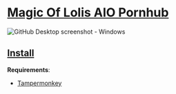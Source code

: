 # [Magic Of Lolis AIO Pornhub](https://github.com/magicoflolis/Magic-PH)

![GitHub Desktop screenshot - Windows](https://cloud.githubusercontent.com/assets/359239/26094502/a1f56d02-3a5d-11e7-8799-23c7ba5e5106.png)

## [Install](https://raw.githubusercontent.com/magicoflolis/Magic-PH/master/MagicPH.user.js)

**Requirements**:
 - [Tampermonkey](https://www.tampermonkey.net)